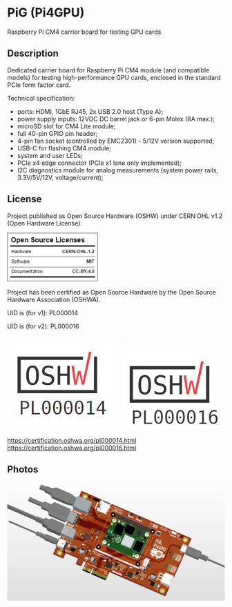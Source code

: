 
# PiG (Pi4GPU)
Raspberry Pi CM4 carrier board for testing GPU cards

## Description

Dedicated carrier board for Raspberry Pi CM4 module (and compatible models) for testing high-performance GPU cards, enclosed in the standard PCIe form factor card.

Technical specification:
- ports: HDMI, 1GbE RJ45, 2x USB 2.0 host (Type A);
- power supply inputs: 12VDC DC barrel jack or 6-pin Molex (8A max.);
- microSD slot for CM4 Lite module;
- full 40-pin GPIO pin header;
- 4-pin fan socket (controlled by EMC2301) - 5/12V version supported;
- USB-C for flashing CM4 module;
- system and user LEDs;
- PCIe x4 edge connector (PCIe x1 lane only implemented);
- I2C diagnostics module for analog measurements (system power rails, 3.3V/5V/12V, voltage/current);

## License

Project published as Open Source Hardware (OSHW) under CERN OHL v1.2 (Open Hardware License).

![Screenshot](oshw_facts.png)

Project has been certified as Open Source Hardware by the Open Source Hardware Association (OSHWA).

UID is (for v1): PL000014

UID is (for v2): PL000016

![Screenshot](OSHW_PL000014.png)
![Screenshot](OSHW_PL000016.png)

https://certification.oshwa.org/pl000014.html
https://certification.oshwa.org/pl000016.html

## Photos
![Screenshot](pictures/Pi4GPU_v2_2023-04-13_1.png)
